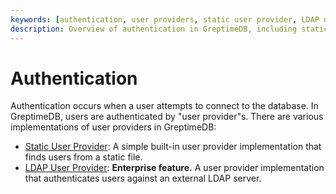 ```yaml
---
keywords: [authentication, user providers, static user provider, LDAP user provider]
description: Overview of authentication in GreptimeDB, including static user provider and LDAP user provider for authenticating users.
---
```


# Authentication

Authentication occurs when a user attempts to connect to the database. In GreptimeDB, users are authenticated by "user
provider"s. There are various implementations of user providers in GreptimeDB:

- [Static User Provider](./static.md): A simple built-in user provider implementation that finds users from a static
  file.
- [LDAP User Provider](/enterprise/deployments/authentication.md): **Enterprise feature.** A user provider implementation that authenticates users against an external LDAP
  server.

